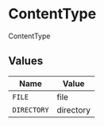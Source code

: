 # ContentType

ContentType


## Values

| Name        | Value       |
| ----------- | ----------- |
| `FILE`      | file        |
| `DIRECTORY` | directory   |